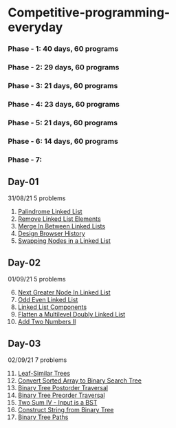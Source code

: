 # Competitive-programming-everyday
### Phase - 1: 40 days, 60 programs
### Phase - 2: 29 days, 60 programs
### Phase - 3: 21 days, 60 programs
### Phase - 4: 23 days, 60 programs
### Phase - 5: 21 days, 60 programs
### Phase - 6: 14 days, 60 programs
### Phase - 7: 


## Day-01
31/08/21
5 problems

1. [Palindrome Linked List](https://leetcode.com/problems/palindrome-linked-list/)
2. [Remove Linked List Elements](https://leetcode.com/problems/remove-linked-list-elements/)
3. [Merge In Between Linked Lists](https://leetcode.com/problems/merge-in-between-linked-lists/)
4. [Design Browser History](https://leetcode.com/problems/design-browser-history/)
5. [Swapping Nodes in a Linked List](https://leetcode.com/problems/swapping-nodes-in-a-linked-list/)

## Day-02
01/09/21
5 problems

6. [Next Greater Node In Linked List](https://leetcode.com/problems/next-greater-node-in-linked-list/)
7. [Odd Even Linked List](https://leetcode.com/problems/odd-even-linked-list/)
8. [Linked List Components](https://leetcode.com/problems/linked-list-components/)
9. [Flatten a Multilevel Doubly Linked List](https://leetcode.com/problems/flatten-a-multilevel-doubly-linked-list/)
10. [Add Two Numbers II](https://leetcode.com/problems/add-two-numbers-ii/)

## Day-03
02/09/21
7 problems

11. [Leaf-Similar Trees](https://leetcode.com/problems/leaf-similar-trees/)
12. [Convert Sorted Array to Binary Search Tree](https://leetcode.com/problems/convert-sorted-array-to-binary-search-tree/)
13. [Binary Tree Postorder Traversal](https://leetcode.com/problems/binary-tree-postorder-traversal/)
14. [Binary Tree Preorder Traversal](https://leetcode.com/problems/binary-tree-preorder-traversal/)
15. [Two Sum IV - Input is a BST](https://leetcode.com/problems/two-sum-iv-input-is-a-bst/)
16. [Construct String from Binary Tree](https://leetcode.com/problems/construct-string-from-binary-tree/)
17. [Binary Tree Paths](https://leetcode.com/problems/binary-tree-paths/)

